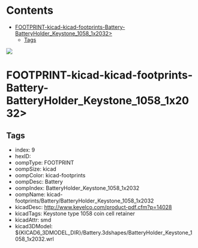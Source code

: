 



Contents
========

* [FOOTPRINT-kicad-kicad-footprints-Battery-BatteryHolder_Keystone_1058_1x2032>](#footprint-kicad-kicad-footprints-battery-batteryholder_keystone_1058_1x2032)
	* [Tags](#tags)
  
![][im]
# FOOTPRINT-kicad-kicad-footprints-Battery-BatteryHolder_Keystone_1058_1x2032>

## Tags

- index: 9
- hexID: 
- oompType: FOOTPRINT
- oompSize: kicad
- oompColor: kicad-footprints
- oompDesc: Battery
- oompIndex: BatteryHolder_Keystone_1058_1x2032
- oompName: kicad-footprints/Battery/BatteryHolder_Keystone_1058_1x2032
- kicadDesc: http://www.keyelco.com/product-pdf.cfm?p=14028
- kicadTags: Keystone type 1058 coin cell retainer
- kicadAttr: smd
- kicad3DModel: ${KICAD6_3DMODEL_DIR}/Battery.3dshapes/BatteryHolder_Keystone_1058_1x2032.wrl



[im]: image.png
